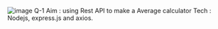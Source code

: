![image](https://github.com/DevNoob1/RA2111029010003/assets/66361024/6562ed56-4594-4b4a-8cdf-56cce22f1364)
Q-1
Aim : using Rest API to make a Average calculator 
Tech : Nodejs, express.js and axios.
